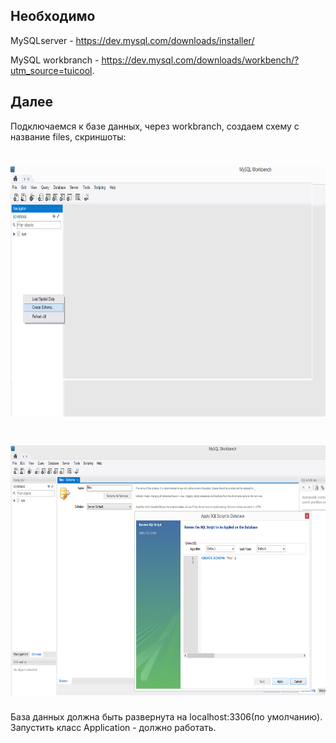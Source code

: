 ## Необходимо

MySQLserver - https://dev.mysql.com/downloads/installer/

MySQL workbranch - https://dev.mysql.com/downloads/workbench/?utm_source=tuicool.

## Далее 

Подключаемся к базе данных, через workbranch, создаем схему с название files, скриншоты:

# <img src="https://github.com/MikhKoch/filestestapplication/blob/master/scr1.png?raw=true" width="600" height="400"> 

# <img src="https://github.com/MikhKoch/filestestapplication/blob/master/scr2.png?raw=true" width="600" height="400"> 

База данных должна быть развернута на localhost:3306(по умолчанию). Запустить класс Application - должно работать.


